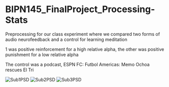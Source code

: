 # BIPN145_FinalProject_Processing-Stats

Preprocessing for our class experiment where we compared two forms of audio neurofeedback and a control for learning meditation

1 was positive reinforcement for a high relative alpha, the other was positive punishment for a low relative alpha

The control was a podcast, ESPN FC: Futbol Americas: Memo Ochoa rescues El Tri

![Sub1PSD](https://user-images.githubusercontent.com/103220728/205195871-d08e8395-480d-41ea-9193-d5c0171f53ea.png)
![Sub2PSD](https://user-images.githubusercontent.com/103220728/205195881-b8b51620-a889-4366-8bc6-16c554e1f8d8.png)
![Sub3PSD](https://user-images.githubusercontent.com/103220728/205195886-922a93c3-8a07-447f-a6c0-28867752bfd2.png)
